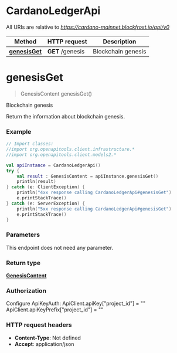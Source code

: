 # CardanoLedgerApi

All URIs are relative to *https://cardano-mainnet.blockfrost.io/api/v0*

Method | HTTP request | Description
------------- | ------------- | -------------
[**genesisGet**](CardanoLedgerApi.md#genesisGet) | **GET** /genesis | Blockchain genesis


<a name="genesisGet"></a>
# **genesisGet**
> GenesisContent genesisGet()

Blockchain genesis

Return the information about blockchain genesis.

### Example
```kotlin
// Import classes:
//import org.openapitools.client.infrastructure.*
//import org.openapitools.client.models2.*

val apiInstance = CardanoLedgerApi()
try {
    val result : GenesisContent = apiInstance.genesisGet()
    println(result)
} catch (e: ClientException) {
    println("4xx response calling CardanoLedgerApi#genesisGet")
    e.printStackTrace()
} catch (e: ServerException) {
    println("5xx response calling CardanoLedgerApi#genesisGet")
    e.printStackTrace()
}
```

### Parameters
This endpoint does not need any parameter.

### Return type

[**GenesisContent**](GenesisContent.md)

### Authorization


Configure ApiKeyAuth:
    ApiClient.apiKey["project_id"] = ""
    ApiClient.apiKeyPrefix["project_id"] = ""

### HTTP request headers

 - **Content-Type**: Not defined
 - **Accept**: application/json

